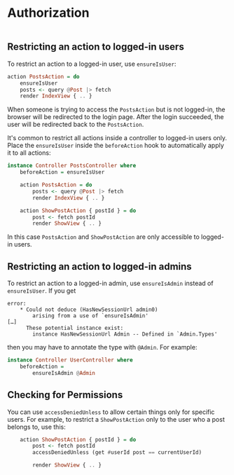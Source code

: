 # Authorization

```toc
```

## Restricting an action to logged-in users

To restrict an action to a logged-in user, use `ensureIsUser`:

```haskell
action PostsAction = do
    ensureIsUser
    posts <- query @Post |> fetch
    render IndexView { .. }
```

When someone is trying to access the `PostsAction` but is not logged-in, the browser will be redirected to the login page. After the login succeeded, the user will be redirected back to the `PostsAction`.

It's common to restrict all actions inside a controller to logged-in users only. Place the `ensureIsUser` inside the `beforeAction` hook to automatically apply it to all actions:

```haskell
instance Controller PostsController where
    beforeAction = ensureIsUser

    action PostsAction = do
        posts <- query @Post |> fetch
        render IndexView { .. }

    action ShowPostAction { postId } = do
        post <- fetch postId
        render ShowView { .. }
```

In this case `PostsAction` and `ShowPostAction` are only accessible to logged-in users.

## Restricting an action to logged-in admins

To restrict an action to a logged-in admin, use `ensureIsAdmin` instead of `ensureIsUser`. If you get

```
error:
    * Could not deduce (HasNewSessionUrl admin0)
        arising from a use of `ensureIsAdmin'
[…]
      These potential instance exist:
        instance HasNewSessionUrl Admin -- Defined in `Admin.Types'
```

then you may have to annotate the type with `@Admin`. For example:

```haskell
instance Controller UserController where
    beforeAction =
        ensureIsAdmin @Admin
```

## Checking for Permissions

You can use `accessDeniedUnless` to allow certain things only for specific users. For example, to restrict a `ShowPostAction` only to the user who a post belongs to, use this:

```haskell
    action ShowPostAction { postId } = do
        post <- fetch postId
        accessDeniedUnless (get #userId post == currentUserId)

        render ShowView { .. }
```
